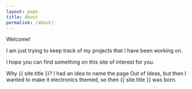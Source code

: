 ```yaml
---
layout: page
title: About
permalink: /about/
---
```


Welcome!

I am just trying to keep track of my projects that I have been working on.

I hope you can find something on this site of interest for you.

Why {{ site.title }}? I had an idea to name the page Out of Ideas, but then I wanted to make it electronics themed, so then {{ site.title }} was born.
